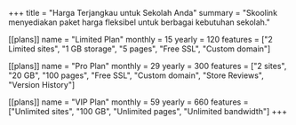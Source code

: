 +++
title = "Harga Terjangkau untuk Sekolah Anda"
summary = "Skoolink menyediakan paket harga fleksibel untuk berbagai kebutuhan sekolah."

[[plans]]
name = "Limited Plan"
monthly = 15
yearly = 120
features = ["2 Limited sites", "1 GB storage", "5 pages", "Free SSL", "Custom domain"]

[[plans]]
name = "Pro Plan"
monthly = 29
yearly = 300
features = ["2 sites", "20 GB", "100 pages", "Free SSL", "Custom domain", "Store Reviews", "Version History"]

[[plans]]
name = "VIP Plan"
monthly = 59
yearly = 660
features = ["Unlimited sites", "100 GB", "Unlimited pages", "Unlimited bandwidth"]
+++